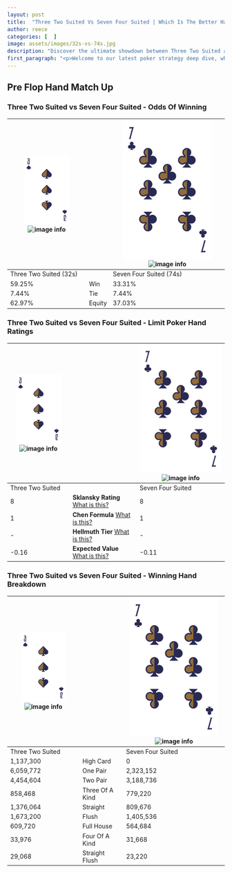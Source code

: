 ```yaml
---
layout: post
title:  "Three Two Suited Vs Seven Four Suited | Which Is The Better Hand In Poker? A Complete Guide"
author: reece
categories: [  ]
image: assets/images/32s-vs-74s.jpg
description: "Discover the ultimate showdown between Three Two Suited and Seven Four Suited in poker! Uncover the odds, strategies, and scenarios where one hand triumphs over the other. Get ready to up your poker game with this thrilling analysis."
first_paragraph: "<p>Welcome to our latest poker strategy deep dive, where we're pitting two distinct hands against each other in a high-stakes showdown: Three Two Suited vs Seven Four Suited.</p><p>In the dynamic world of poker, every decision counts, and knowing which hand holds the upper hand is key to your success at the table.</p><p>In this article, we'll dissect these two hands, explore the scenarios where one dominates the other, and equip you with the knowledge to make strategic choices that can tip the odds in your favor.</p><p>Get ready to unravel the intriguing dynamics of these poker hands and elevate your game to new heights.</p>"
---
```




[comment]: # (sp0)

## Pre Flop Hand Match Up

<div class="table hand-ratings" markdown="1"> 



### Three Two Suited vs Seven Four Suited - Odds Of Winning


    
| ![image info](assets/images/hand1/3.png) ![image info](assets/images/hand1/2s.png) |  | ![image info](assets/images/hand2/7.png) ![image info](assets/images/hand2/4s.png) |
| -------- | -------- | -------- |
| Three Two Suited (32s) |  | Seven Four Suited (74s) |
| 59.25% | Win | 33.31% |
| 7.44% | Tie | 7.44% |
| 62.97% | Equity | 37.03% |




[comment]: # (sp1)



### Three Two Suited vs Seven Four Suited - Limit Poker Hand Ratings


    
| ![image info](assets/images/hand1/3.png) ![image info](assets/images/hand1/2s.png) |  | ![image info](assets/images/hand2/7.png) ![image info](assets/images/hand2/4s.png) |
| -------- | -------- | -------- |
| Three Two Suited |  | Seven Four Suited |
| 8 | **Sklansky Rating** [What is this?](/sklansky-rating-explained) | 8 |
| 1 | **Chen Formula** [What is this?](/chen-formula-explained) | 1 |
| - | **Hellmuth Tier** [What is this?](/Hellmuth-tier-explained) | - |
| -0.16 | **Expected Value** [What is this?](/expected-value-explained) | -0.11 |




[comment]: # (sp2)



### Three Two Suited vs Seven Four Suited - Winning Hand Breakdown


    
| ![image info](assets/images/hand1/3.png) ![image info](assets/images/hand1/2s.png) |  | ![image info](assets/images/hand2/7.png) ![image info](assets/images/hand2/4s.png) |
| -------- | -------- | -------- |
| Three Two Suited |  | Seven Four Suited |
| 1,137,300 | High Card | 0 |
| 6,059,772 | One Pair | 2,323,152 |
| 4,454,604 | Two Pair | 3,188,736 |
| 858,468 | Three Of A Kind | 779,220 |
| 1,376,064 | Straight | 809,676 |
| 1,673,200 | Flush | 1,405,536 |
| 609,720 | Full House | 564,684 |
| 33,976 | Four Of A Kind | 31,668 |
| 29,068 | Straight Flush | 23,220 |




[comment]: # (sp3)



</div>

[comment]: # (sp4)



[comment]: # (sp5)

